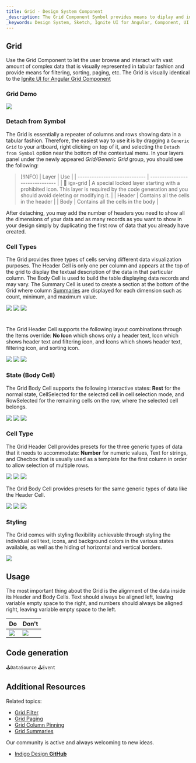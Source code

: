 ```yaml
---
title: Grid - Design System Component
_description: The Grid Component Symbol provides means to diplay and interact with high-quantities of data structured in a tabular fashion. 
_keywords: Design System, Sketch, Ignite UI for Angular, Component, UI Library, Widgets
---
```


## Grid

Use the Grid Component to let the user browse and interact with vast amount of complex data that is visually represented in tabular fashion and provide means for filtering, sorting, paging, etc. The Grid is visually identical to the [Ignite UI for Angular Grid Component](https://www.infragistics.com/products/ignite-ui-angular/angular/components/grid.html)

### Grid Demo

![](../images/grid_demo.png)

### Detach from Symbol

The Grid is essentially a repeater of columns and rows showing data in a tabular fashion. Therefore, the easiest way to use it is by dragging a `Generic Grid` to your artboard, right clicking on top of it, and selecting the `Detach from Symbol` option near the bottom of the contextual menu. In your layers panel under the newly appeared
_Grid/Generic Grid_ group, you should see the following:

> [!INFO]
> | Layer | Use |
> | ----------------------------- | ------------------------------- |
> | 🚫 igx-grid | A special locked layer starting with a prohibited icon. This layer is required by the code generation and you should avoid deleting or modifying it. |
> | Header | Contains all the cells in the header |
> | Body | Contains all the cells in the body |

After detaching, you may add the number of headers you need to show all the dimensions of your data and as many records as you want to show in your design simply by duplicating the first row of data that you already have created.

### Cell Types

The Grid provides three types of cells serving different data visualization purposes. The Header Cell is only one per column and appears at the top of the grid to display the textual description of the data in that particular column. The Body Cell is used to build the table displaying data records and may vary. The Summary Cell is used to create a section at the bottom of the Grid where column [Summaries](grid-summaries.md) are displayed for each dimension such as count, minimum, and maximum value.

![](../images/grid_cell_header.png)
![](../images/grid_cell_body.png)
![](../images/grid_cell_summary.png)

#

The Grid Header Cell supports the following layout combinations through the Items override: **No Icon** which shows only a header text, Icon which shows header text and filtering icon, and Icons which shows header text, filtering icon, and sorting icon.

![](../images/grid_cell_header_no-icon.png)
![](../images/grid_cell_header_icon.png)
![](../images/grid_cell_header_icons.png)

### State (Body Cell)

The Grid Body Cell supports the following interactive states: **Rest** for the normal state, CellSelected for the selected cell in cell selection mode, and RowSelected for the remaining cells on the row, where the selected cell belongs.

![](../images/grid_cell_body_rest.png)
![](../images/grid_cell_body_cell-selected.png)
![](../images/grid_cell_body_row-selected.png)

### Cell Type

The Grid Header Cell provides presets for the three generic types of data that it needs to accommodate: **Number** for numeric values, Text for strings, and Checbox that is usually used as a template for the first column in order to allow selection of multiple rows.

![](../images/grid_cell_header_number.png)
![](../images/grid_cell_header_text.png)
![](../images/grid_cell_header_checkbox.png)

The Grid Body Cell provides presets for the same generic types of data like the Header Cell.

![](../images/grid_cell_body_number.png)
![](../images/grid_cell_body_text.png)
![](../images/grid_cell_body_checkbox.png)

### Styling

The Grid comes with styling flexibility achievable through styling the individual cell text, icons, and background colors in the various states available, as well as the hiding of horizontal and vertical borders.

![](../images/grid_styling.png)

## Usage

The most important thing about the Grid is the alignment of the data inside its Header and Body Cells. Text should always be aligned left, leaving variable empty space to the right, and numbers should always be aligned right, leaving variable empty space to the left.

| Do                          | Don't                         |
| --------------------------- | ----------------------------- |
| ![](../images/grid_do1.png) | ![](../images/grid_dont1.png) |

## Code generation

`🕹️DataSource`
`🕹️Event`

## Additional Resources

Related topics:

- [Grid Filter](grid-filter.md)
- [Grid Paging](grid-paging.md)
- [Grid Column Pinning](grid-column-pinning.md)
- [Grid Summaries](grid-summaries.md)
  <div class="divider--half"></div>

Our community is active and always welcoming to new ideas.

- [Indigo Design **GitHub**](https://github.com/IgniteUI/design-system-docfx)
